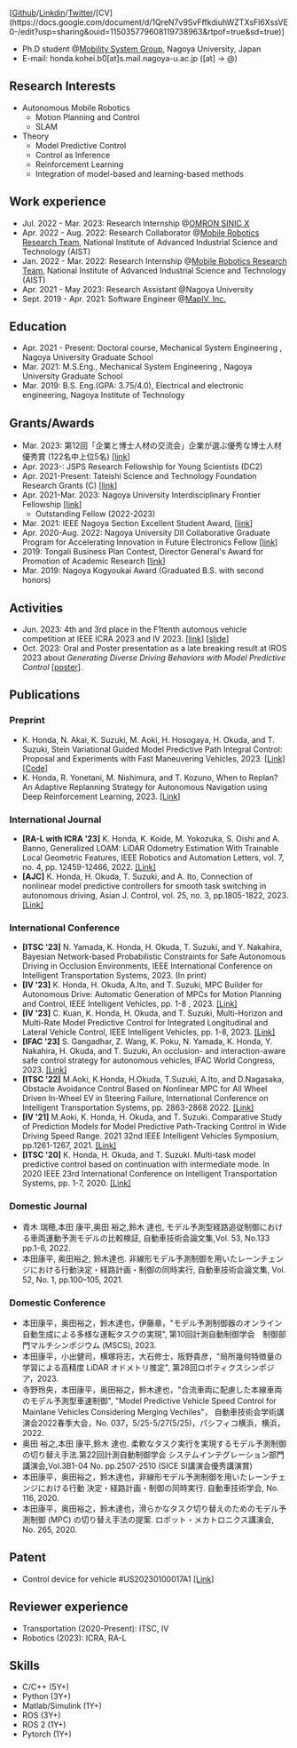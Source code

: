[[Github](https://github.com/kohonda)/[Linkdin](https://www.linkedin.com/in/kohei-honda-a527b8190/)/[Twitter](https://twitter.com/kohonda_)/[CV](https://docs.google.com/document/d/1QreN7v9SvFffkdiuhWZTXsFl6XssVE0-/edit?usp=sharing&ouid=115035779608119738963&rtpof=true&sd=true)]

- Ph.D student @[Mobility System Group](https://www.suzlab.mae.nagoya-u.ac.jp/en/), Nagoya University, Japan
- E-mail: honda.kohei.b0[at]s.mail.nagoya-u.ac.jp  ([at] -> @)

## Research Interests

- Autonomous Mobile Robotics
  - Motion Planning and Control
  - SLAM
- Theory
  - Model Predictive Control
  - Control as Inference
  - Reinforcement Learning
  - Integration of model-based and learning-based methods

## Work experience

- Jul. 2022 - Mar. 2023: Research Internship @[OMRON SINIC X](https://www.omron.com/sinicx/en/)
- Apr. 2022 - Aug. 2022: Research Collaborator @[Mobile Robotics Research Team](https://unit.aist.go.jp/digiarc/smrt/index.html), National Institute of Advanced Industrial Science and Technology (AIST)
- Jan. 2022 - Mar. 2022: Research Internship @[Mobile Robotics Research Team](https://unit.aist.go.jp/hcmrc/mr-rt/index.html), National Institute of Advanced Industrial Science and Technology (AIST)
- Apr. 2021 - May 2023: Research Assistant @Nagoya University
- Sept. 2019  - Apr. 2021: Software Engineer @[MapIV, Inc.](https://www.map4.jp/)

## Education

- Apr. 2021 - Present: Doctoral course, Mechanical System Engineering , Nagoya University Graduate School
- Mar. 2021: M.S.Eng., Mechanical System Engineering , Nagoya University Graduate School
- Mar. 2019: B.S. Eng.(GPA: 3.75/4.0), Electrical and electronic engineering, Nagoya Institute of Technology

## Grants/Awards

- Mar. 2023: 第12回「企業と博士人材の交流会」企業が選ぶ優秀な博士人材 優秀賞 (122名中上位5名) [[link](https://dec.nagoya-u.ac.jp/career/kouryukai/)]
- Apr. 2023-: JSPS Research Fellowship for Young Scientists (DC2)
- Apr. 2021-Present: Tateishi Science and Technology Foundation Research Grants (C) [[link](https://www.tateisi-f.org/documents/engine/SearchList.php)]
- Apr. 2021-Mar. 2023: Nagoya University Interdisciplinary Frontier Fellowship [[link](https://dec.nagoya-u.ac.jp/fellowship_information)]
  - Outstanding Fellow (2022-2023)
- Mar. 2021: IEEE Nagoya Section Excellent Student Award, [[link](https://ieee-jp.org/section/nagoya/2021/03/20/2021%E5%B9%B4ieee%E5%90%8D%E5%8F%A4%E5%B1%8B%E6%94%AF%E9%83%A8%E5%9B%BD%E9%9A%9B%E4%BC%9A%E8%AD%B0%E7%A0%94%E7%A9%B6%E7%99%BA%E8%A1%A8%E8%B3%9E%E5%8F%97%E8%B3%9E%E8%80%85%E3%81%AE%E3%81%94%E5%A0%B1/)]
- Apr. 2020-Aug. 2022: Nagoya University DII Collaborative Graduate Program for Accelerating Innovation in Future Electronics Fellow [[link](https://www.dii.engg.nagoya-u.ac.jp/)]
- 2019: Tongali Business Plan Contest, Director General's Award for Promotion of Academic Research [[link](https://tongali.net/biz-contest2019/)]
- Mar. 2019: Nagoya Kogyoukai Award (Graduated B.S. with second honors)

## Activities
- Jun. 2023: 4th and 3rd place in the F1tenth automous vehicle competition at IEEE ICRA 2023 and IV 2023. [[link](https://icra2023-race.f1tenth.org/results.html)] [[slide](https://drive.google.com/file/d/1Awxau9PNYJfa_KPSwExoo6JETxTiqgsM/view?usp=sharing)]
- Oct. 2023: Oral and Poster presentation as a late breaking result at IROS 2023 about _Generating Diverse Driving Behaviors with Model Predictive Control_ [[poster](https://drive.google.com/file/d/1mT0nLxbWHtEUdEJvLrJ9caFBFlliUUVR/view?usp=sharing)].

## Publications

### Preprint

- K. Honda, N. Akai, K. Suzuki, M. Aoki, H. Hosogaya, H. Okuda, and T. Suzuki, Stein Variational Guided Model Predictive Path Integral Control: Proposal and Experiments with Fast Maneuvering Vehicles, 2023. [[Link]](https://arxiv.org/abs/2309.11040) [[Code]](https://github.com/kohonda/proj-svg_mppi)
- K. Honda, R. Yonetani, M. Nishimura, and T. Kozuno, When to Replan? An Adaptive Replanning Strategy for Autonomous Navigation using Deep Reinforcement Learning, 2023. [[Link]](https://arxiv.org/abs/2304.12046)

### International Journal

- **[RA-L with ICRA '23]** K. Honda, K. Koide, M. Yokozuka, S. Oishi and A. Banno, Generalized LOAM: LiDAR Odometry Estimation With Trainable Local Geometric Features, IEEE Robotics and Automation Letters, vol. 7, no. 4, pp. 12459-12466, 2022. [[Link]](https://kohonda.github.io/proj-gloam/)
- **[AJC]** K. Honda, H. Okuda, T. Suzuki, and A. Ito, Connection of nonlinear model predictive controllers for smooth task switching in autonomous driving, Asian J. Control, vol. 25, no. 3, pp.1805-1822, 2023. [[Link]](https://onlinelibrary.wiley.com/doi/10.1002/asjc.2892)

### International Conference

- **[ITSC '23]** N. Yamada, K. Honda, H. Okuda, T. Suzuki, and Y. Nakahira, Bayesian Network-based Probabilistic Constraints for Safe Autonomous Driving in Occlusion Environments, IEEE International Conference on Intelligent Transportation Systems, 2023. (In print)
- **[IV '23]** K. Honda, H. Okuda, A.Ito, and T. Suzuki, MPC Builder for Autonomous Drive: Automatic Generation of MPCs for Motion Planning and Control, IEEE Intelligent Vehicles, pp. 1-8 , 2023. [[Link]](https://kohonda.github.io/proj-mpc_builder/)
- **[IV '23]** C. Kuan, K. Honda, H. Okuda, and T. Suzuki, Multi-Horizon and Multi-Rate Model Predictive Control for Integrated Longitudinal and Lateral Vehicle Control, IEEE Intelligent Vehicles, pp. 1-8, 2023. [[Link]](https://ieeexplore.ieee.org/abstract/document/10186692) 
- **[IFAC '23]** S. Gangadhar, Z. Wang, K. Poku, N. Yamada, K. Honda, Y. Nakahira, H. Okuda, and T. Suzuki, An occlusion- and interaction-aware safe control strategy for autonomous vehicles, IFAC World Congress, 2023. [[Link]](https://ppms.cit.cmu.edu/media/project_files/P6_IFAC23_AV_occlusion.pdf)
- **[ITSC '22]** M.Aoki, K.Honda, H.Okuda, T.Suzuki, A.Ito, and D.Nagasaka, Obstacle Avoidance Control Based on Nonlinear MPC for All Wheel Driven In-Wheel EV in Steering Failure, International Conference on Intelligent Transportation Systems, pp. 2863-2868 2022. [[Link]](https://ieeexplore.ieee.org/abstract/document/9922126)
- **[IV '21]** M.Aoki, K. Honda, H. Okuda, and T. Suzuki. Comparative Study of Prediction Models for Model Predictive Path-Tracking Control in Wide Driving Speed Range. 2021 32nd IEEE Intelligent Vehicles Symposium, pp.1261-1267, 2021. [[Link]](https://ieeexplore.ieee.org/abstract/document/9575868)
- **[ITSC '20]** K. Honda, H. Okuda, and T. Suzuki. Multi-task model predictive control based on continuation with intermediate mode. In 2020 IEEE 23rd International Conference on Intelligent Transportation Systems, pp. 1-7, 2020. [[Link]](https://ieeexplore.ieee.org/abstract/document/9294663)


### Domestic Journal

- 青木 瑞穂,本田 康平,奥田 裕之,鈴木 達也, モデル予測型経路追従制御における車両運動予測モデルの比較検証, 自動車技術会論文集,Vol. 53, No.133 pp.1-6, 2022.
- 本田康平, 奥田裕之, 鈴木達也. 非線形モデル予測制御を用いたレーンチェンジにおける行動決定・経路計画・制御の同時実行, 自動車技術会論文集, Vol. 52, No. 1, pp.100–105, 2021.

### Domestic Conference

- 本田康平，奥田裕之，鈴木達也，伊藤章，"モデル予測制御器のオンライン自動生成による多様な運転タスクの実現", 第10回計測自動制御学会　制御部門マルチシンポジウム (MSCS), 2023.
- 本田康平，小出健司，横塚将志，大石修士，阪野貴彦，"局所幾何特徴量の学習による高精度 LiDAR オドメトリ推定", 第28回ロボティクスシンポジア，2023.
- 寺野玲央，本田康平，奥田裕之，鈴木達也，"合流車両に配慮した本線車両のモデル予測型車速制御", "Model Predictive Vehicle Speed Control for Mainlane Vehicles Considering Merging Vechiles"， 自動車技術会学術講演会2022春季大会，No. 037，5/25-5/27(5/25)，パシフィコ横浜，横浜，2022.
- 奥田 裕之,本田 康平,鈴木 達也. 柔軟なタスク実行を実現するモデル予測制御の切り替え手法.第22回計測自動制御学会 システムインテグレーション部門講演会,Vol.3B1-04 No. pp.2507-2510 (SICE SI講演会優秀講演賞)
- 本田康平，奥田裕之，鈴木達也，非線形モデル予測制御を用いたレーンチェンジにおける行動 決定・経路計画・制御の同時実行. 自動車技術学会, No. 116, 2020.
- 本田康平，奥田裕之，鈴木達也，滑らかなタスク切り替えのためのモデル予測制御 (MPC) の切り替え手法の提案. ロボット・メカトロニクス講演会, No. 265, 2020.

## Patent

<!-- - Dec. 2021: JP patent #2021-158118(C20210251JP#P01), Autonomous driving using hybrid model predictive control  -->
- Control device for vehicle #US20230100017A1 [[Link]](https://patents.google.com/patent/US20230100017A1/en)

## Reviewer experience

- Transportation (2020-Present): ITSC, IV
- Robotics (2023): ICRA, RA-L

## Skills

- C/C++ (5Y+)
- Python (3Y+)
- Matlab/Simulink (1Y+)
- ROS (3Y+)
- ROS 2 (1Y+)
- Pytorch (1Y+)
<!-- - Stable-baseline3 -->
<!-- - Autoware -->


